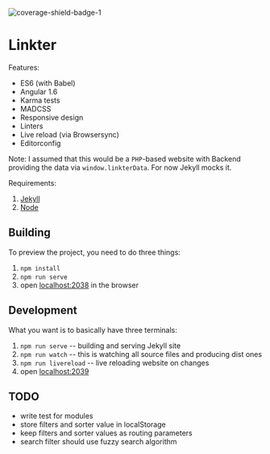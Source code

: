 ![coverage-shield-badge-1](https://img.shields.io/badge/coverage-95.52%25-brightgreen.svg)

# Linkter

Features:

* ES6 (with Babel)
* Angular 1.6
* Karma tests
* MADCSS
* Responsive design
* Linters
* Live reload (via Browsersync)
* Editorconfig

Note: I assumed that this would be a `PHP`-based website with Backend providing the data via `window.linkterData`. For now Jekyll mocks it.

Requirements:

1. [Jekyll](http://jekyllrb.com/)
2. [Node](https://nodejs.org)

## Building

To preview the project, you need to do three things:

1. `npm install`
2. `npm run serve`
3. open [localhost:2038](http://localhost:2038/) in the browser

## Development

What you want is to basically have three terminals:

1. `npm run serve` -- building and serving Jekyll site
2. `npm run watch` -- this is watching all source files and producing dist ones
3. `npm run livereload` -- live reloading website on changes
4. open [localhost:2039](http://localhost:2039/)

## TODO

* write test for modules
* store filters and sorter value in localStorage
* keep filters and sorter values as routing parameters
* search filter should use fuzzy search algorithm
